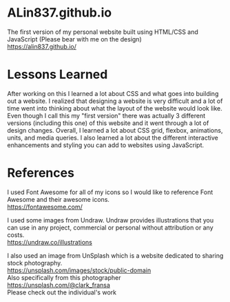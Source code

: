 # ALin837.github.io
The first version of my personal website built using HTML/CSS and JavaScript (Please bear with me on the design)\
https://alin837.github.io/

# Lessons Learned
After working on this I learned a lot about CSS and what goes into building out a website. I realized that designing a website is very difficult and a lot of time went into thinking about what the layout of the website would look like. Even though I call this my "first version" there was actually 3 different versions (including this one) of this website and it went through a lot of design changes. Overall, I learned a lot about CSS grid, flexbox, animations, units, and media queries.  I also learned a lot about the different interactive enhancements and styling you can add to websites using JavaScript. 

# References
I used Font Awesome for all of my icons so I would like to reference Font Awesome and their awesome icons.\
https://fontawesome.com/

I used some images from Undraw. Undraw provides illustrations that you can use in any project, commercial or personal without attribution or any costs. \
https://undraw.co/illustrations

I also used an image from UnSplash which is a website dedicated to sharing stock photography. \
https://unsplash.com/images/stock/public-domain \
Also specifically from this photographer \
https://unsplash.com/@clark_fransa \
Please check out the individual's work 


